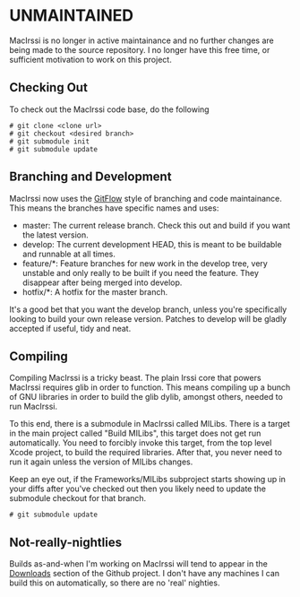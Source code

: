 # UNMAINTAINED

MacIrssi is no longer in active maintainance and no further changes are being made to the source repository. I no longer have this free time, or sufficient motivation to work on this project.

## Checking Out ##

To check out the MacIrssi code base, do the following

	# git clone <clone url>
	# git checkout <desired branch>
	# git submodule init
	# git submodule update

## Branching and Development ##

MacIrssi now uses the [GitFlow](http://github.com/nvie/gitflow) style of branching and code maintainance. This means the branches have specific names and uses:

* master: The current release branch. Check this out and build if you want the latest version.
* develop: The current development HEAD, this is meant to be buildable and runnable at all times.
* feature/*: Feature branches for new work in the develop tree, very unstable and only really to be built if you need the feature. They disappear after being merged into develop.
* hotfix/*: A hotfix for the master branch.

It's a good bet that you want the develop branch, unless you're specifically looking to build your own release version. Patches to develop will be gladly accepted if useful, tidy and neat.

## Compiling ##

Compiling MacIrssi is a tricky beast. The plain Irssi core that powers MacIrssi requires glib in order to function. This means compiling up a bunch of GNU libraries in order to build the glib dylib, amongst others, needed to run MacIrssi.

To this end, there is a submodule in MacIrssi called MILibs. There is a target in the main project called "Build MILibs", this target does not get run automatically. You need to forcibly invoke this target, from the top level Xcode project, to build the required libraries. After that, you never need to run it again unless the version of MILibs changes.

Keep an eye out, if the Frameworks/MILibs subproject starts showing up in your diffs after you've checked out then you likely need to update the submodule checkout for that branch.

	# git submodule update

## Not-really-nightlies ##

Builds as-and-when I'm working on MacIrssi will tend to appear in the [Downloads](http://github.com/daagaak/MacIrssi/downloads) section of the Github project. I don't have any machines I can build this on automatically, so there are no 'real' nighties.
